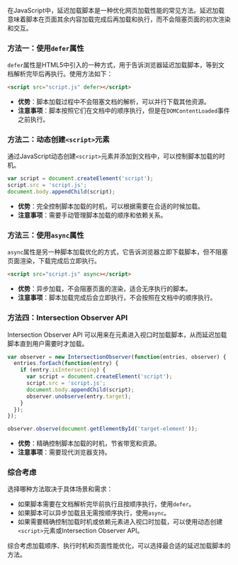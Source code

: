 在JavaScript中，延迟加载脚本是一种优化网页加载性能的常见方法。延迟加载意味着脚本在页面其余内容加载完成后再加载和执行，而不会阻塞页面的初次渲染和交互。

### 方法一：使用`defer`属性

`defer`属性是HTML5中引入的一种方式，用于告诉浏览器延迟加载脚本，等到文档解析完毕后再执行。使用方法如下：

```html
<script src="script.js" defer></script>
```

- **优势**：脚本加载过程中不会阻塞文档的解析，可以并行下载其他资源。
- **注意事项**：脚本按照它们在文档中的顺序执行，但是在`DOMContentLoaded`事件之前执行。

### 方法二：动态创建`<script>`元素

通过JavaScript动态创建`<script>`元素并添加到文档中，可以控制脚本加载的时机。

```javascript
var script = document.createElement('script');
script.src = 'script.js';
document.body.appendChild(script);
```

- **优势**：完全控制脚本加载的时机，可以根据需要在合适的时候加载。
- **注意事项**：需要手动管理脚本加载的顺序和依赖关系。

### 方法三：使用`async`属性

`async`属性是另一种脚本加载优化的方式，它告诉浏览器立即下载脚本，但不阻塞页面渲染，下载完成后立即执行。

```html
<script src="script.js" async></script>
```

- **优势**：异步加载，不会阻塞页面的渲染，适合无序执行的脚本。
- **注意事项**：脚本加载完成后会立即执行，不会按照在文档中的顺序执行。

### 方法四：Intersection Observer API

Intersection Observer API 可以用来在元素进入视口时加载脚本，从而延迟加载脚本直到用户需要时才加载。

```javascript
var observer = new IntersectionObserver(function(entries, observer) {
  entries.forEach(function(entry) {
    if (entry.isIntersecting) {
      var script = document.createElement('script');
      script.src = 'script.js';
      document.body.appendChild(script);
      observer.unobserve(entry.target);
    }
  });
});

observer.observe(document.getElementById('target-element'));
```

- **优势**：精确控制脚本加载的时机，节省带宽和资源。
- **注意事项**：需要现代浏览器支持。

### 综合考虑

选择哪种方法取决于具体场景和需求：

- 如果脚本需要在文档解析完毕前执行且按顺序执行，使用`defer`。
- 如果脚本可以异步加载且无需按顺序执行，使用`async`。
- 如果需要精确控制加载时机或依赖元素进入视口时加载，可以使用动态创建`<script>`元素或Intersection Observer API。

综合考虑加载顺序、执行时机和页面性能优化，可以选择最合适的延迟加载脚本的方法。